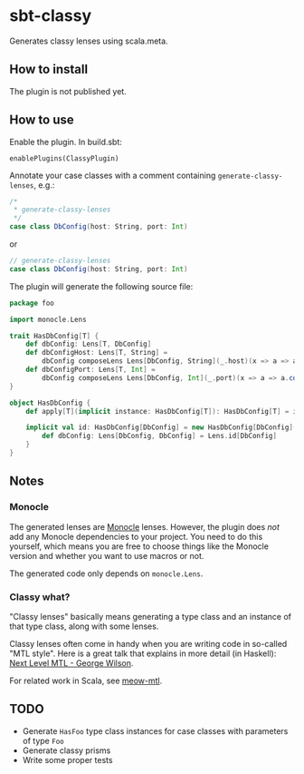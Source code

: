# sbt-classy

Generates classy lenses using scala.meta.

## How to install

The plugin is not published yet.

## How to use

Enable the plugin. In build.sbt:

```
enablePlugins(ClassyPlugin)
```

Annotate your case classes with a comment containing `generate-classy-lenses`,
e.g.:

```scala
/*
 * generate-classy-lenses
 */
case class DbConfig(host: String, port: Int)
```

or

```scala
// generate-classy-lenses
case class DbConfig(host: String, port: Int)
```

The plugin will generate the following source file:

```scala
package foo

import monocle.Lens

trait HasDbConfig[T] {
	def dbConfig: Lens[T, DbConfig]
	def dbConfigHost: Lens[T, String] =
		dbConfig composeLens Lens[DbConfig, String](_.host)(x => a => a.copy(host = x))
	def dbConfigPort: Lens[T, Int] = 
		dbConfig composeLens Lens[DbConfig, Int](_.port)(x => a => a.copy(port = x))
}

object HasDbConfig {
	def apply[T](implicit instance: HasDbConfig[T]): HasDbConfig[T] = instance

	implicit val id: HasDbConfig[DbConfig] = new HasDbConfig[DbConfig]() {
		def dbConfig: Lens[DbConfig, DbConfig] = Lens.id[DbConfig]
	}
}
```

## Notes

### Monocle

The generated lenses are [Monocle](http://julien-truffaut.github.io/Monocle/)
lenses. However, the plugin does *not* add any Monocle dependencies to your
project. You need to do this yourself, which means you are free to choose things
like the Monocle version and whether you want to use macros or not.

The generated code only depends on `monocle.Lens`.

### Classy what?

"Classy lenses" basically means generating a type class and an instance of that
type class, along with some lenses.

Classy lenses often come in handy when you are writing code in so-called "MTL
style". Here is a great talk that explains in more detail (in Haskell): [Next
Level MTL - George Wilson](https://www.youtube.com/watch?v=GZPup5Iuaqw).

For related work in Scala, see [meow-mtl](https://github.com/oleg-py/meow-mtl).

## TODO

* Generate `HasFoo` type class instances for case classes with parameters of type
`Foo`
* Generate classy prisms
* Write some proper tests

